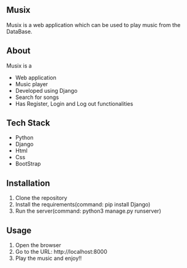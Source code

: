 ## Musix

Musix is a web application which can be used to play music from the DataBase.

## About

Musix is a

- Web application
- Music player
- Developed using Django
- Search for songs
- Has Register, Login and Log out functionalities

## Tech Stack

- Python
- Django
- Html
- Css
- BootStrap

## Installation

1. Clone the repository
2. Install the requirements(command: pip install Django)
3. Run the server(command: python3 manage.py runserver)

## Usage

1. Open the browser
2. Go to the URL: http://localhost:8000
3. Play the music and enjoy!!
